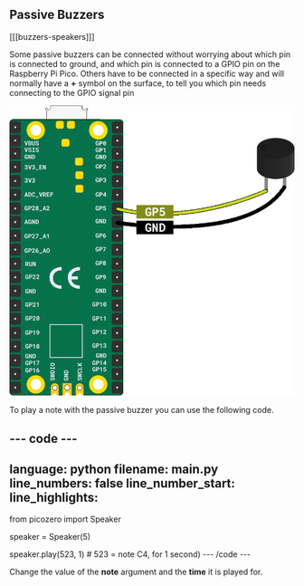 ## Passive Buzzers

[[[buzzers-speakers]]]

Some passive buzzers can be connected without worrying about which pin is connected to ground, and which pin is connected to a GPIO pin on the Raspberry Pi Pico. Others have to be connected in a specific way and will normally have a **+** symbol on the surface, to tell you which pin needs connecting to the GPIO signal pin

![passive buzzer connected to a pico on pin 5](images/buzzer-diagram.png)

To play a note with the passive buzzer you can use the following code.

--- code ---
---
language: python
filename: main.py
line_numbers: false
line_number_start: 
line_highlights: 
---
from picozero import Speaker

speaker = Speaker(5)

speaker.play(523, 1) # 523 = note C4, for 1 second)
--- /code ---

Change the value of the **note** argument and the **time** it is played for.
